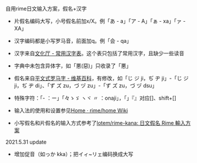 自用rime日文输入方案，假名+汉字

- 片假名编码大写，小号假名前加x/X。例「あ - a」「ア - A」「ぁ - xa」「ァ - XA」

- 汉字编码都是小写罗马音，前面加q。例「会 - qa」

- 汉字来自[文化厅 - 常用汉字表](http://www.bunka.go.jp/kokugo_nihongo/sisaku/joho/joho/kakuki/14/tosin02/index.html)。这个表只包括了常用汉字，且缺少一些读音

- 字典中未包含异体字，如「悪(惡)」只收录了「悪」

- 假名来自[平文式罗马字 - 维基百科](https://zh.wikipedia.org/wiki/%E5%B9%B3%E6%96%87%E5%BC%8F%E7%BD%97%E9%A9%AC%E5%AD%97)，有修改，如「じ ジ ji，ぢ ヂ ji」-「じ ジ ji，ぢ ヂ di」、「ず ズ zu，づ ヅ zu」-「ず ズ zu，づ ヅ dsu」

- 特殊字符：「- ：ー」「々ゝゞ	ヽヾ	〃	：onaji」，「」『』对应[]、shift+[]

- 输入法的使用和设置参见[Home · rime/home Wiki](https://github.com/rime/home/wiki)

- 小写假名和片假名的输入方式参考了[lotem/rime-kana: 日文假名 Rime 輸入方案](https://github.com/lotem/rime-kana)


2021.5.31 update

- 增加促音（如っか kka）；把イィ~リェ编码换成大写
